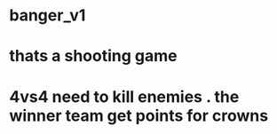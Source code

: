 # banger_v1

# thats a shooting game 

# 4vs4 need to kill enemies .  the winner team get points for crowns
